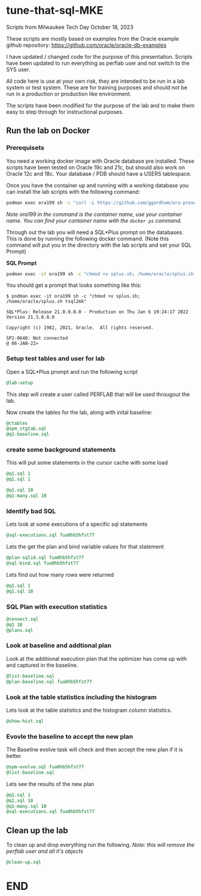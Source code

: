 # tune-that-sql-MKE

Scripts from Milwaukee Tech Day October 18, 2023

These scripts are mostly based on examples from the Oracle example github repository:
https://github.com/oracle/oracle-db-examples

I have updated / changed code for the purpose of this presentation.
Scripts have been updated to run everything as perflab user and not switch to the SYS user.

All code here is use at your own risk, they are intended to be run in a lab system or test system.
These are for training purposes and should not be run in a production or production like environment.

The scripts have been modified for the purpose of the lab and to make them easy to step through for instructional purposes.

## Run the lab on Docker

### Prerequisets
You need a working docker image with Oracle database pre installed.
These scripts have been tested on Oracle 19c and 21c, but should also work on Oracle 12c and 18c.
Your database / PDB should have a USERS tablespace.

Once you have the container up and running with a working database you can install the lab scripts with the following command:

```bash
podman exec ora199 sh -c "curl -L https://github.com/ggordham/ora-presentations/tarball/main | tar xz --strip=1"
```

*Note ora199 in the command is the container name, use your container name.  You can find your container name with the ```docker ps``` command.*

Through out the lab you will need a SQL*Plus prompt on the databases.  This is done by running the following docker command.  (Note this command will put you in the directory with the lab scripts and set your SQL Prompt)

**SQL Prompt**
```bash
podman exec -it ora199 sh -c "chmod +x splus.sh; /home/oracle/splus.sh tsql2mk"
```

You should get a prompt that looks something like this:
```
$ podman exec -it ora199 sh -c "chmod +x splus.sh; /home/oracle/splus.sh tsql2mk"

SQL*Plus: Release 21.0.0.0.0 - Production on Thu Jan 6 19:24:17 2022
Version 21.3.0.0.0

Copyright (c) 1982, 2021, Oracle.  All rights reserved.

SP2-0640: Not connected
@ 06-JAN-22>
```

### Setup test tables and user for lab

Open a SQL*Plus prompt and run the following script

```sql
@lab-setup
```

This step will create a user called PERFLAB that will be used througout the lab.

Now create the tables for the lab, along with inital baseline:

```sql
@ctables
@spm_stgtab.sql
@q1-baseline.sql
```

### create some background statements

This will put some statements in the cursor cache with some load

```sql
@q1.sql 1
@q1.sql 1

@q1.sql 10
@q1-many.sql 10
```

### Identify bad SQL

Lets look at some executions of a specific sql statements

```sql
@sql-executions.sql fua0hb5hfst77
```

Lets the get the plan and bind variable values for that statement

```sql
@plan-sqlid.sql fua0hb5hfst77
@sql-bind.sql fua0hb5hfst77
```

Lets find out how many rows were returned

```sql
@q1.sql 1
@q1.sql 10
```

### SQL Plan with execution statistics

```sql
@connect.sql
@q1 10
@plans.sql
```

### Look at baseline and addtional plan

Look at the additional execution plan that the optimizer has come up with and captured in the baseline.

```sql
@list-baseline.sql
@plan-baseline.sql fua0hb5hfst77
```

### Look at the table statistics including the histogram

Lets look at the table statistics and the histogram column statistics.

```sql
@show-hist.sql
```

### Evovle the baseline to accept the new plan

The Baseline evolve task will check and then accept the new plan if it is better.

```sql
@spm-evolve.sql fua0hb5hfst77
@list-baseline.sql
```

Lets see the results of the new plan

```sql
@q1.sql 1
@q1.sql 10
@q1-many.sql 10
@sql-executions.sql fua0hb5hfst77
```

## Clean up the lab

To clean up and drop everything run the following.
*Note: this will remove the perflab user and all it's objects*


```sql
@clean-up.sql
```

# END
